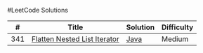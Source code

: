 #LeetCode Solutions

| # | Title | Solution | Difficulty |
|---| ----- | -------- | ---------- |
|341|[Flatten Nested List Iterator](https://leetcode.com/problems/flatten-nested-list-iterator/) | [Java](https://github.com/iSumitG/leetcode/blob/master/NestedIterator.java)|Medium|

